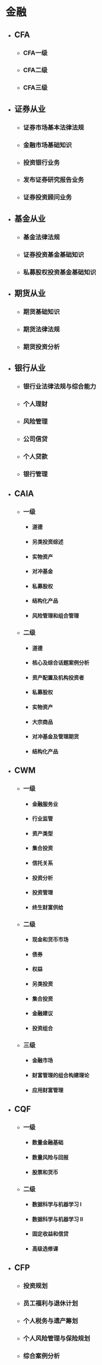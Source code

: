 # 金融
* ## CFA
    * ### CFA一级
    * ### CFA二级
    * ### CFA三级
* ## 证券从业
    * ### 证券市场基本法律法规
    * ### 金融市场基础知识
    * ### 投资银行业务
    * ### 发布证券研究报告业务
    * ### 证券投资顾问业务
* ## 基金从业
    * ### 基金法律法规
    * ### 证券投资基金基础知识
    * ### 私募股权投资基金基础知识
* ## 期货从业
    * ### 期货基础知识
    * ### 期货法律法规
    * ### 期货投资分析
* ## 银行从业
    * ### 银行业法律法规与综合能力
    * ### 个人理财
    * ### 风险管理
    * ### 公司信贷
    * ### 个人贷款
    * ### 银行管理
* ## CAIA
    * ### 一级
        * #### 道德
        * #### 另类投资综述
        * #### 实物资产
        * #### 对冲基金
        * #### 私募股权
        * #### 结构化产品
        * #### 风险管理和组合管理
    * ### 二级
        * #### 道德
        * #### 核心及综合话题案例分析
        * #### 资产配置及机构投资者
        * #### 私募股权
        * #### 实物资产
        * #### 大宗商品
        * #### 对冲基金及管理期货
        * #### 结构化产品
* ## CWM
    * ### 一级
        * #### 金融服务业
        * #### 行业监管     
        * #### 资产类型
        * #### 集合投资
        * #### 信托关系
        * #### 投资分析
        * #### 投资管理
        * #### 终生财富供给
    * ### 二级
        * #### 现金和货币市场
        * #### 债券
        * #### 权益
        * #### 另类投资
        * #### 集合投资
        * #### 金融建议
        * #### 投资组合
    * ### 三级
        * #### 金融市场
        * #### 财富管理的组合构建理论
        * #### 应用财富管理
* ## CQF
    * ### 一级
        * #### 数量金融基础
        * #### 数量风险与回报 
        * #### 股票和货币
    * ### 二级
        * #### 数据科学与机器学习 I
        * #### 数据科学与机器学习 II
        * #### 固定收益和信贷
        * #### 高级选修课
* ## CFP
    * ### 投资规划
    * ### 员工福利与退休计划
    * ### 个人税务与遗产筹划
    * ### 个人风险管理与保险规划
    * ### 综合案例分析
